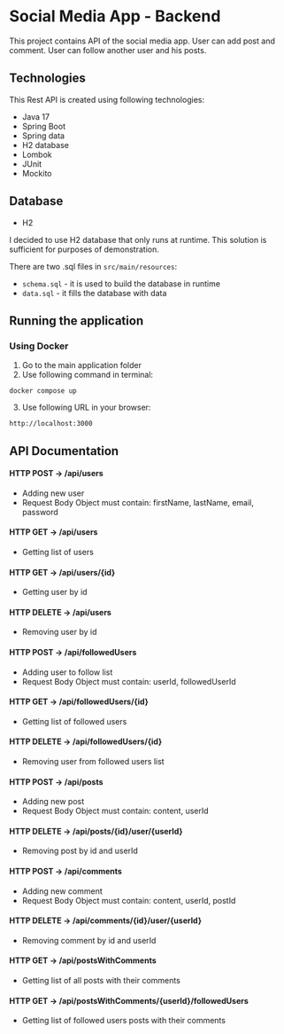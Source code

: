 # Social Media App - Backend

This project contains API of the social media app. User can add post and comment. User can follow another user and his posts.

## Technologies
This Rest API is created using following technologies:
* Java 17
* Spring Boot
* Spring data
* H2 database
* Lombok
* JUnit
* Mockito

## Database
* H2

I decided to use H2 database that only runs at runtime. This solution is sufficient for purposes of demonstration.

There are two .sql files in `src/main/resources`:
* `schema.sql` - it is used to build the database in runtime
* `data.sql` - it fills the database with data

## Running the application
### Using Docker
1. Go to the main application folder
2. Use following command in terminal:

```
docker compose up
```

3. Use following URL in your browser:

```
http://localhost:3000
```

## API Documentation
#### HTTP POST -> /api/users
* Adding new user
* Request Body Object must contain: firstName, lastName, email, password

#### HTTP GET -> /api/users
* Getting list of users

#### HTTP GET -> /api/users/{id}
* Getting user by id

#### HTTP DELETE -> /api/users
* Removing user by id

#### HTTP POST -> /api/followedUsers
* Adding user to follow list
* Request Body Object must contain: userId, followedUserId

#### HTTP GET -> /api/followedUsers/{id}
* Getting list of followed users

#### HTTP DELETE -> /api/followedUsers/{id}
* Removing user from followed users list

#### HTTP POST -> /api/posts
* Adding new post
* Request Body Object must contain: content, userId

#### HTTP DELETE -> /api/posts/{id}/user/{userId}
* Removing post by id and userId

#### HTTP POST -> /api/comments
* Adding new comment
* Request Body Object must contain: content, userId, postId

#### HTTP DELETE -> /api/comments/{id}/user/{userId}
* Removing comment by id and userId

#### HTTP GET -> /api/postsWithComments
* Getting list of all posts with their comments

#### HTTP GET -> /api/postsWithComments/{userId}/followedUsers
* Getting list of followed users posts with their comments
